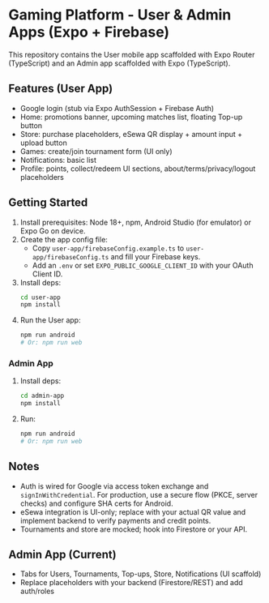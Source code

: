 # Gaming Platform - User & Admin Apps (Expo + Firebase)

This repository contains the User mobile app scaffolded with Expo Router (TypeScript) and an Admin app scaffolded with Expo (TypeScript).

## Features (User App)
- Google login (stub via Expo AuthSession + Firebase Auth)
- Home: promotions banner, upcoming matches list, floating Top-up button
- Store: purchase placeholders, eSewa QR display + amount input + upload button
- Games: create/join tournament form (UI only)
- Notifications: basic list
- Profile: points, collect/redeem UI sections, about/terms/privacy/logout placeholders

## Getting Started
1. Install prerequisites: Node 18+, npm, Android Studio (for emulator) or Expo Go on device.
2. Create the app config file:
   - Copy `user-app/firebaseConfig.example.ts` to `user-app/firebaseConfig.ts` and fill your Firebase keys.
   - Add an `.env` or set `EXPO_PUBLIC_GOOGLE_CLIENT_ID` with your OAuth Client ID.
3. Install deps:
   ```bash
   cd user-app
   npm install
   ```
4. Run the User app:
   ```bash
   npm run android
   # Or: npm run web
   ```

### Admin App
1. Install deps:
   ```bash
   cd admin-app
   npm install
   ```
2. Run:
   ```bash
   npm run android
   # Or: npm run web
   ```

## Notes
- Auth is wired for Google via access token exchange and `signInWithCredential`. For production, use a secure flow (PKCE, server checks) and configure SHA certs for Android.
- eSewa integration is UI-only; replace with your actual QR value and implement backend to verify payments and credit points.
- Tournaments and store are mocked; hook into Firestore or your API.

## Admin App (Current)
- Tabs for Users, Tournaments, Top-ups, Store, Notifications (UI scaffold)
- Replace placeholders with your backend (Firestore/REST) and add auth/roles
